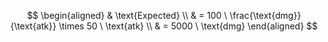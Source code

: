 
$$
\begin{aligned}
& \text{Expected} \\
& = 100 \ \frac{\text{dmg}}{\text{atk}} \times 50 \ \text{atk} \\
& = 5000 \ \text{dmg}
\end{aligned}
$$